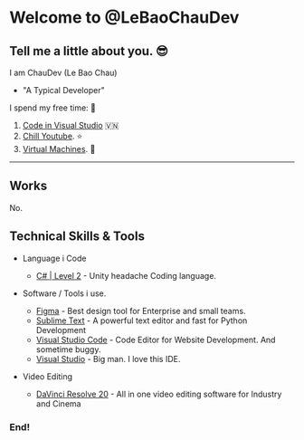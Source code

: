 # Welcome to @LeBaoChauDev
## Tell me a little about you. :sunglasses:
I am ChauDev (Le Bao Chau)
- "A Typical Developer"

I spend my free time: 💼
1. [Code in Visual Studio](https://visualstudio.microsoft.com/) :vietnam:
2. [Chill Youtube](https://youtube.com/). :star:
3. [Virtual Machines](https://vmware.com/). :1st_place_medal:
---

## Works
No.

## Technical Skills & Tools
- Language i Code
    - [C#   | Level 2](https://learn.microsoft.com/en-us/dotnet/csharp/)  - Unity headache Coding language.
      
- Software / Tools i use.
    - [Figma](https://www.figma.com/)   - Best design tool for Enterprise and small teams.
    - [Sublime Text](https://www.sublimetext.com/) - A powerful text editor and fast for Python Development
    - [Visual Studio Code](https://code.visualstudio.com/) - Code Editor for Website Development. And sometime buggy.
    - [Visual Studio](https://visualstudio.microsoft.com/) - Big man. I love this IDE.
    
- Video Editing 
    - [DaVinci Resolve 20](https://www.blackmagicdesign.com/products/davinciresolve) - All in one video editing software for Industry and Cinema

### End!
